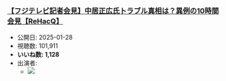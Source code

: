 ### [【フジテレビ記者会見】中居正広氏トラブル真相は？異例の10時間会見【ReHacQ】](https://www.youtube.com/watch?v=cJD7qxsdobk)
-   公開日: 2025-01-28
-   視聴数: 101,911
-   **いいね数: 1,128**
-   出演者: 
    - [![](https://img.youtube.com/vi/cJD7qxsdobk/hqdefault.jpg)](https://www.youtube.com/watch?v=cJD7qxsdobk)
